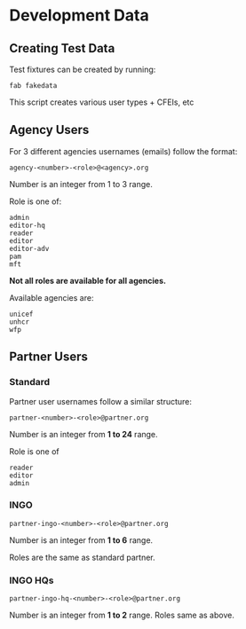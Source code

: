 # Development Data

## Creating Test Data

Test fixtures can be created by running:

```
fab fakedata
```

This script creates various user types + CFEIs, etc

## Agency Users

For 3 different agencies usernames \(emails\) follow the format:

```text
agency-<number>-<role>@<agency>.org
```

Number is an integer from 1 to 3 range.

Role is one of:

```text
admin
editor-hq
reader
editor
editor-adv
pam
mft
```

**Not all roles are available for all agencies.**

Available agencies are:

```text
unicef
unhcr
wfp
```

## Partner Users

### Standard

Partner user usernames follow a similar structure:

```text
partner-<number>-<role>@partner.org
```

Number is an integer from **1 to 24** range.

Role is one of

```text
reader
editor
admin
```

### INGO

```text
partner-ingo-<number>-<role>@partner.org
```

Number is an integer from **1 to 6** range.

Roles are the same as standard partner.

### INGO HQs

```text
partner-ingo-hq-<number>-<role>@partner.org
```

Number is an integer from **1 to 2** range. Roles same as above.

